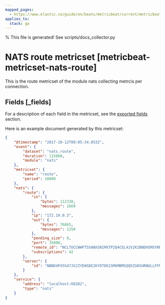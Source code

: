 ```yaml
---
mapped_pages:
  - https://www.elastic.co/guide/en/beats/metricbeat/current/metricbeat-metricset-nats-route.html
applies_to:
  stack: ga 
---
```


% This file is generated! See scripts/docs_collector.py

# NATS route metricset [metricbeat-metricset-nats-route]

This is the route metricset of the module nats collecting metrcis per connection.

## Fields [_fields]

For a description of each field in the metricset, see the [exported fields](/reference/metricbeat/exported-fields-nats.md) section.

Here is an example document generated by this metricset:

```json
{
    "@timestamp": "2017-10-12T08:05:34.853Z",
    "event": {
        "dataset": "nats.route",
        "duration": 115000,
        "module": "nats"
    },
    "metricset": {
        "name": "route",
        "period": 10000
    },
    "nats": {
        "route": {
            "in": {
                "bytes": 112330,
                "messages": 1669
            },
            "ip": "172.19.0.3",
            "out": {
                "bytes": 76865,
                "messages": 1258
            },
            "pending_size": 0,
            "port": 35808,
            "remote_id": "NCLTOCCWWFT55ANXSNIMXTP2Q4CEL42V2K2BNDXGM5YNMTBMULQO5V7L",
            "subscriptions": 42
        },
        "server": {
            "id": "NBND4PX5S47JXJZYEWSDE2KYOTEK2SM6MBMSQQ5ZUA5URNULLFFMTFJH"
        }
    },
    "service": {
        "address": "localhost:60202",
        "type": "nats"
    }
}
```
